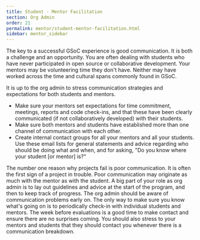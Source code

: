 ```yaml
---
title: Student - Mentor Facilitation
section: Org Admin
order: 21
permalink: mentor/student-mentor-facilitation.html
sidebar: mentor_sidebar
---
```


The key to a successful GSoC experience is good communication. It is both a challenge and an opportunity. You are often dealing with students who have never participated in open source or collaborative development. Your mentors may be volunteering time they don't have. Neither may have worked across the time and cultural spans commonly found in GSoC.

It is up to the org admin to stress communication strategies and expectations for both students and mentors.

*   Make sure your mentors set expectations for time commitment, meetings, reports and code check-ins, and that these have been clearly communicated (if not collaboratively developed) with their students.
*   Make sure both mentors and students have established more than one channel of communication with each other.
*   Create internal contact groups for all your mentors and all your students. Use these email lists for general statements and advice regarding who should be doing what and when, and for asking, "Do you know where your student [or mentor] is?"

The number one reason why projects fail is poor communication. It is often the first sign of a project in trouble. Poor communication may originate as much with the mentor as with the student.  A big part of your role as org admin is to lay out guidelines and advice at the start of the program, and then to keep track of progress. The org admin should be aware of communication problems early on. The only way to make sure you know what's going on is to periodically check-in with individual students and mentors. The week before evaluations is a good time to make contact and ensure there are no surprises coming.  You should also stress to your mentors and students that they should contact you whenever there is a communication breakdown.


